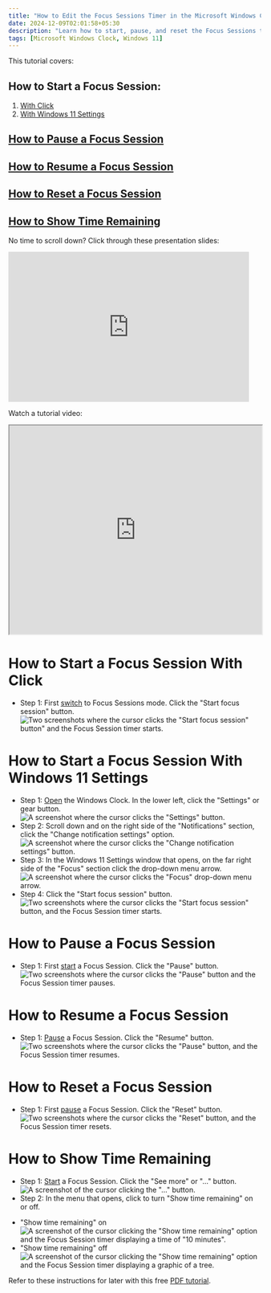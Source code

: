 ```yaml
---
title: "How to Edit the Focus Sessions Timer in the Microsoft Windows Clock (Windows 11)"
date: 2024-12-09T02:01:58+05:30
description: "Learn how to start, pause, and reset the Focus Sessions timer."
tags: [Microsoft Windows Clock, Windows 11]
---
```

This tutorial covers:

## How to Start a Focus Session:
1. [With Click](#1)
2. [With Windows 11 Settings](#2)

## [How to Pause a Focus Session](#2)

## [How to Resume a Focus Session](#3)

## [How to Reset a Focus Session](#4)

## [How to Show Time Remaining](#5)

<p>No time to scroll down? Click through these presentation slides:</p>
<iframe src="https://docs.google.com/presentation/d/19oEDEH8RNSRqGAyJUNlxm3uXtoB8-l9gN-BOcLg_Zxc/embed?start=false&loop=false&delayms=3000" frameborder="0" width="480" height="299" allowfullscreen="true" mozallowfullscreen="true" webkitallowfullscreen="true"></iframe>

<br />

Watch a tutorial video:
<iframe class="BLOG_video_class" allowfullscreen="" youtube-src-id="ePuYl14m6Sc" width="100%" height="416" src="https://www.youtube.com/embed/ePuYl14m6Sc"></iframe>

<br />

<h1 id="1">How to Start a Focus Session With Click</h1>

* Step 1: First [switch](https://qhtutorials.github.io/posts/how-to-edit-windows-clock-settings/) to Focus Sessions mode. Click the "Start focus session" button. <div class="stepimage">![Two screenshots where the cursor clicks the "Start focus session" button" and the Focus Session timer starts.](blogclickstartfocussession.png "Click 'Start focus session' ")</div>

<h1 id="2">How to Start a Focus Session With Windows 11 Settings</h1>

* Step 1: [Open](https://qhtutorials.github.io/posts/how-to-open-microsoft-windows-clock-/) the Windows Clock. In the lower left, click the "Settings" or gear button. <div class="stepimage">![A screenshot where the cursor clicks the "Settings" button.](blogclicksettingsdown.png "Click 'Settings' ")</div>
* Step 2: Scroll down and on the right side of the "Notifications" section, click the "Change notification settings" option. <div class="stepimage">![A screenshot where the cursor clicks the "Change notification settings" button.](blogclicknotifications.png "Click 'Change notification settings' ")</div>
* Step 3: In the Windows 11 Settings window that opens, on the far right side of the "Focus" section click the drop-down menu arrow. <div class="stepimage">![A screenshot where the cursor clicks the "Focus" drop-down menu arrow.](blogsettingsclickfocus.png "Click the 'Focus' drop-down menu arrow")</div>
* Step 4: Click the "Start focus session" button. <div class="stepimage">![Two screenshots where the cursor clicks the "Start focus session" button, and the Focus Session timer starts.](blogsettingsclickstartsession.png "Click the 'Start focus session' ")</div>

<h1 id="3">How to Pause a Focus Session</h1>

* Step 1: First [start](#1) a Focus Session. Click the "Pause" button. <div class="stepimage">![Two screenshots where the cursor clicks the "Pause" button and the Focus Session timer pauses.](blogclickpause.png "Click 'Pause' ")</div> 

<h1 id="4">How to Resume a Focus Session</h1>

* Step 1: [Pause](#3) a Focus Session. Click the "Resume" button. <div class="stepimage">![Two screenshots where the cursor clicks the "Pause" button, and the Focus Session timer resumes.](blogclickresume.png "Click 'Resume' ")</div> 

<h1 id="5">How to Reset a Focus Session</h1>

* Step 1: First [pause](#3) a Focus Session. Click the "Reset" button. <div class="stepimage">![Two screenshots where the cursor clicks the "Reset" button, and the Focus Session timer resets.](blogclickreset.png "Click 'Reset' ")</div> 

<h1 id="6">How to Show Time Remaining</h1>

* Step 1: [Start](#1) a Focus Session. Click the "See more" or "..." button. <div class="stepimage">![A screenshot of the cursor clicking the "..." button.](blogclickseemoreshowremaining.png "Click '...' ")</div> 
* Step 2: In the menu that opens, click to turn "Show time remaining" on or off. 

- "Show time remaining" on <div class="stepimage">![A screenshot of the cursor clicking the "Show time remaining" option and the Focus Session timer displaying a time of "10 minutes".](blogclickshowremainingon.png "Select 'Show time remaining' ")</div>
- "Show time remaining" off <div class="stepimage">![A screenshot of the cursor clicking the "Show time remaining" option and the Focus Session timer displaying a graphic of a tree.](blogclickshowremainingoff.png "Deselect 'Show time remaining' ")</div>

Refer to these instructions for later with this free [PDF tutorial](https://drive.google.com/file/d/1y1XOd0CHuScKqC3YqBj5HTDvX6FAtH9a/view?usp=sharing).

<br />








